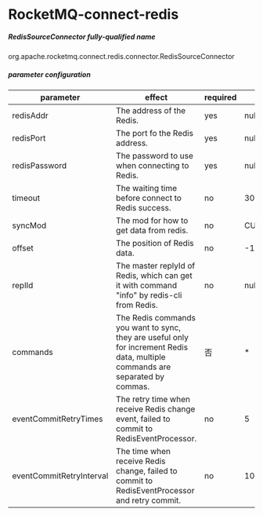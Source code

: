 # RocketMQ-connect-redis
##### RedisSourceConnector fully-qualified name
org.apache.rocketmq.connect.redis.connector.RedisSourceConnector


##### parameter configuration

parameter | effect | required |default
---|--- |--- | ---
redisAddr | The address of the Redis. | yes | null
redisPort | The port fo the Redis address. | yes | null
redisPassword | The password to use when connecting to Redis. | yes | null
timeout | The waiting time before connect to Redis success. | no | 3000
syncMod | The mod for how to get data from redis. | no | CUSTOM_OFFSET
offset | The position of Redis data. | no | -1 
replId | The master replyId of Redis, which can get it with command "info" by redis-cli from Redis. | no  | null 
commands | The Redis commands you want to sync, they are useful only for increment Redis data, multiple commands are separated by commas. | 否 | *
eventCommitRetryTimes | The retry time when receive Redis change event, failed to commit to RedisEventProcessor. | no | 5
eventCommitRetryInterval | The time when receive Redis change, failed to commit to RedisEventProcessor and retry commit. | no | 100
